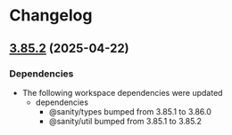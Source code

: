 # Changelog

## [3.85.2](https://github.com/sanity-io/sanity/compare/v3.85.1...v3.85.2) (2025-04-22)


### Dependencies

* The following workspace dependencies were updated
  * dependencies
    * @sanity/types bumped from 3.85.1 to 3.86.0
    * @sanity/util bumped from 3.85.1 to 3.85.2
